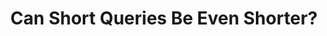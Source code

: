 ---
title: "Can Short Queries Be Even Shorter?"
collection: publications
paperurl: 'http://peilin-yang.github.io/files/pub/ICTIR2017.pdf'
talk: 'http://peilin-yang.github.io/files/slides/ictir2017.ppt'
pubtag: 'model'
citation: '<strong>Peilin Yang</strong> and Hui Fang. <strong><i>Can Short Queries Be Even Shorter?</i></strong>. In Proceedings of the 2017 ACM on International Conference on the Theory of Information Retrieval (<strong class="conference"><i>ICTIR&#39;2017</i></strong>). ACM, New York, NY, USA, 43-50.'
bibtex: '<pre>@inproceedings{Yang:2017:SQE:3121050.3121056,<br>
 author = {Yang, Peilin and Fang, Hui},<br>
 title = {Can Short Queries Be Even Shorter?},<br>
 booktitle = {Proceedings of the ACM SIGIR International Conference on Theory of Information Retrieval},<br>
 series = {ICTIR &#39;17},<br>
 year = {2017},<br>
 isbn = {978-1-4503-4490-6},<br>
 location = {Amsterdam, The Netherlands},<br>
 pages = {43--50},<br>
 numpages = {8},<br>
 url = {http://doi.acm.org/10.1145/3121050.3121056},<br>
 doi = {10.1145/3121050.3121056},<br>
 acmid = {3121056},<br>
 publisher = {ACM},<br>
 address = {New York, NY, USA},<br>
 keywords = {query reformulation, query representation},<br>
} 
</pre>'
---